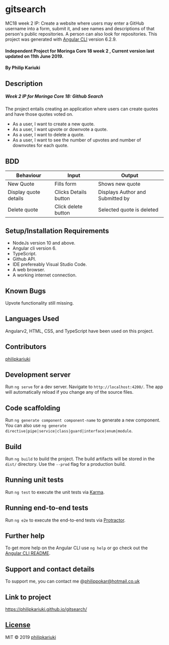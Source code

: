 # gitsearch
MC18 week 2 IP: Create a website where users may enter a GitHub username into a form, submit it, and see names and descriptions of that person's public repositories. A person can also look for repositories.
This project was generated with [Angular CLI](https://github.com/angular/angular-cli) version 6.2.9.
#### Independent Project for Moringa Core 18 week 2 , Current version last updated on 11th June 2019.
#### By **Philip Kariuki**
## Description
##### Week 2 IP for Moringa Core 18: Github Search
The project entails creating an application where users can create quotes and have those quotes voted on.
* As a user, I want to create a new quote.
* As a user, I want upvote or downvote a quote.
* As a user, I want to delete a quote.
* As a user, I want to see the number of upvotes and number of downvotes for each quote.

## BDD
| Behaviour     | Input         | Output        |
| ------------- | ------------- | ------------- |
| New Quote  | Fills form  | Shows new quote  |
| Display quote details  | Clicks Details button  | Displays Author and Submitted by  |
| Delete quote     | Click delete button     | Selected quote is deleted        |

## Setup/Installation Requirements
* NodeJs version 10 and above.
* Angular cli version 6.
* TypeScript.
* Github API.
* IDE prefereably Visual Studio Code.
* A web browser.
* A working internet connection.
## Known Bugs
Upvote functionality still missing.
## Languages Used
Angularv2, HTML, CSS, and TypeScript have been used on this project.
## Contributors
<a href="https://github.com/philipkariuki">philipkariuki</a>

## Development server

Run `ng serve` for a dev server. Navigate to `http://localhost:4200/`. The app will automatically reload if you change any of the source files.

## Code scaffolding

Run `ng generate component component-name` to generate a new component. You can also use `ng generate directive|pipe|service|class|guard|interface|enum|module`.

## Build

Run `ng build` to build the project. The build artifacts will be stored in the `dist/` directory. Use the `--prod` flag for a production build.

## Running unit tests

Run `ng test` to execute the unit tests via [Karma](https://karma-runner.github.io).

## Running end-to-end tests

Run `ng e2e` to execute the end-to-end tests via [Protractor](http://www.protractortest.org/).

## Further help

To get more help on the Angular CLI use `ng help` or go check out the [Angular CLI README](https://github.com/angular/angular-cli/blob/master/README.md).

## Support and contact details
To support me, you can contact me @<a href="https://www.gmail.com">philippokar@hotmail.co.uk</a>
## Link to project
https://philipkariuki.github.io/gitsearch/
## [License](https://github.com/philipkariuki/gitsearch/blob/master/LICENSE)
MIT © 2019 [philipkariuki](https://github.com/philipkariuki)
